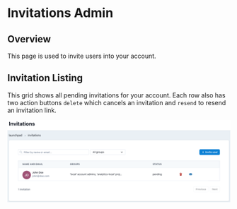 # Invitations Admin

## Overview

This page is used to invite users into your account.

## Invitation Listing

This grid shows all pending invitations for your account. Each row also has two action buttons `delete` which cancels an invitation and `resend` to resend an invitation link.

![Invitation Landing](./assets/invitations_landing.png)
